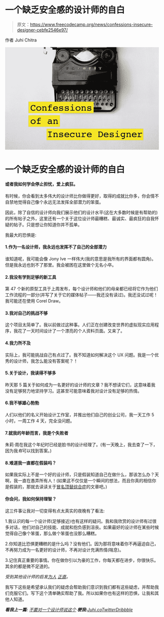 # 一个缺乏安全感的设计师的自白

> 原文：<https://www.freecodecamp.org/news/confessions-insecure-designer-cebfe2546e97/>

作者 Juhi Chitra

![VkUYeQLiHLlim2o81AYbsJPtiWqjoSU23uZF](img/7f56ea07ccc4f80cb25f745286f75a47.png)

# 一个缺乏安全感的设计师的自白

#### 或者我如何学会停止担忧，爱上疯狂。

有时候，你会看到太多伟大的设计师比你做得更好，取得的成就比你多，你会情不自禁地觉得自己像个永远无法发挥全部潜力的笨蛋。

因此，除了自信的设计师向我们展示他们的设计水平(这在大多数时候是有帮助的)的所有帖子之外，这里还有一个关于这位设计师最糟糕、最诚实、最疯狂的自我怀疑的帖子。只是想让你知道你并不孤单。

我最大的恐惧是:

#### 1.作为一名设计师，我永远也发挥不了自己的全部潜力

谁知道呢，我可能会像 Jony Ive 一样伟大(我的意思是我所有的界面都有圆角)。但是我永远也到不了那里。我会被困在这里做个无名小卒。

#### 2.我没有学到足够的新工具

第 47 个新的原型工具于上周发布，每个设计师和他们的母亲都已经将它作为他们工作流程的一部分(并写了关于它的媒体帖子——我还没有读过)。我还没试过呢！我可能还在使用 Corel Draw。

#### 3.我对自己的挑战不够

这个项目太简单了。我以前做过这种事。人们正在创建改变世界的虚拟现实应用程序，我花了一天时间设计了一个漂亮的个人资料页面。又来了。

#### 4.我力所不及

实际上，我可能挑战自己有点过了。我不知道如何解决这个 UX 问题。我是一个优秀的设计师，我怎么能没有答案呢？！

#### 5.关于设计，我读得不够多

昨天那 5 篇关于如何成为一名更好的设计师的文章？我不想读它们，这意味着我没有足够努力地坚持学习。这甚至可能意味着我对设计没有足够的热情。

#### 6.我不够雄心勃勃

人们以他们的名义开始设计工作室，并推出他们自己的创业公司，我一天工作 5 小时，一周工作 4 天，完全没问题。

#### 7.就我的年龄而言，我是个失败者

朱莉·周在我这个年纪时已经是脸书的设计经理了。(有一天晚上，我去查了一下，因为我*有*可以找到答案。)

#### 8.难道我一直都在假装吗？

如果我实际上不是一个好的设计师，只是假装知道自己在做什么，那该怎么办？天啊，我一直在愚弄所有人！(如果这不仅仅是一个瞬间的想法，而且你真的相信你是假装的，那就去读读关于[冒名顶替综合症](https://en.wikipedia.org/wiki/Impostor_syndrome)的文章吧。)

#### 你会问，我如何保持理智？

这三件事让我对一切变得有点太真实的夜晚有了看法:

1.我认识的每一个设计师(足够接近)也有这样的疑问。我和我欣赏的设计师有过很多对话，他们对自己的技能、成就和抱负感到沮丧。如果最好的设计师在某些时候觉得自己像个笨蛋，那么做个笨蛋也没那么糟糕。

2.你知道比恐惧更糟糕的是什么吗？没有他们。因为那将意味着你不再逼迫自己，不再努力成为一名更好的设计师，不再对设计充满热情(喘息)。

3.记住真正重要的事情。你在做你引以为豪的工作，你每天都在进步，你很快乐。其余的都是微不足道的。

*受到其他设计师的启发[为人](https://medium.com/@geometrieva/here-are-some-of-the-ways-ive-fucked-up-as-a-designer-d6b1d430a750#.ao34p2rzq) [正直](https://icons8.com/articles/how-we-lost-47-of-our-users-after-a-redesign/)。*

我写下这些是希望承认我们的疑虑会帮助我们意识到我们都有这些疑虑，并帮助我们克服它们。写下这个清单确实帮助了我。所以如果你也有这样的恐惧，让我和其他人知道。

***看我上一篇:*** *[不要对一个设计师说这个](https://medium.com/swlh/don-t-say-this-to-a-designer-a803c7ab0e51#.d1p0da1rc)*
***梗我:**[Juhi.co](http://juhi.co)[Twitter](http://twitter.com/juhichitra)[Dribbble](http://dribbble.com/juhi)*